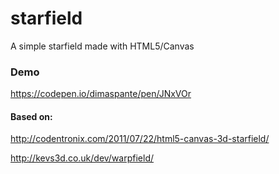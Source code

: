 # starfield
A simple starfield made with HTML5/Canvas

### Demo

https://codepen.io/dimaspante/pen/JNxVOr

#### Based on:

http://codentronix.com/2011/07/22/html5-canvas-3d-starfield/

http://kevs3d.co.uk/dev/warpfield/
